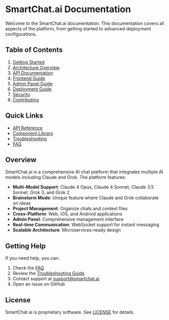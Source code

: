 # SmartChat.ai Documentation

Welcome to the SmartChat.ai documentation. This documentation covers all aspects of the platform, from getting started to advanced deployment configurations.

## Table of Contents

1. [Getting Started](./getting-started.md)
2. [Architecture Overview](./architecture.md)
3. [API Documentation](./api/README.md)
4. [Frontend Guide](./frontend/README.md)
5. [Admin Panel Guide](./admin/README.md)
6. [Deployment Guide](./deployment/README.md)
7. [Security](./security.md)
8. [Contributing](./contributing.md)

## Quick Links

- [API Reference](./api/reference.md)
- [Component Library](./ui-kit/README.md)
- [Troubleshooting](./troubleshooting.md)
- [FAQ](./faq.md)

## Overview

SmartChat.ai is a comprehensive AI chat platform that integrates multiple AI models including Claude and Grok. The platform features:

- **Multi-Model Support**: Claude 4 Opus, Claude 4 Sonnet, Claude 3.5 Sonnet, Grok 3, and Grok 2
- **Brainstorm Mode**: Unique feature where Claude and Grok collaborate on ideas
- **Project Management**: Organize chats and context files
- **Cross-Platform**: Web, iOS, and Android applications
- **Admin Panel**: Comprehensive management interface
- **Real-time Communication**: WebSocket support for instant messaging
- **Scalable Architecture**: Microservices-ready design

## Getting Help

If you need help, you can:

1. Check the [FAQ](./faq.md)
2. Review the [Troubleshooting Guide](./troubleshooting.md)
3. Contact support at support@smartchat.ai
4. Open an issue on GitHub

## License

SmartChat.ai is proprietary software. See [LICENSE](../LICENSE) for details.